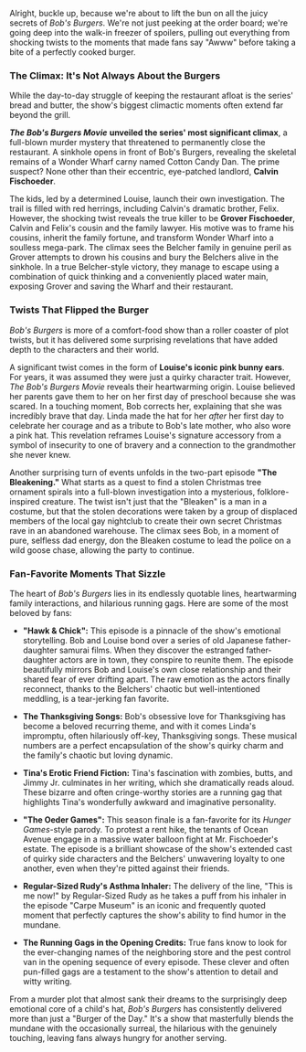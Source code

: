 Alright, buckle up, because we're about to lift the bun on all the juicy secrets of *Bob's Burgers*. We're not just peeking at the order board; we're going deep into the walk-in freezer of spoilers, pulling out everything from shocking twists to the moments that made fans say "Awww" before taking a bite of a perfectly cooked burger.

### The Climax: It's Not Always About the Burgers

While the day-to-day struggle of keeping the restaurant afloat is the series' bread and butter, the show's biggest climactic moments often extend far beyond the grill.

***The Bob's Burgers Movie*** **unveiled the series' most significant climax**, a full-blown murder mystery that threatened to permanently close the restaurant. A sinkhole opens in front of Bob's Burgers, revealing the skeletal remains of a Wonder Wharf carny named Cotton Candy Dan. The prime suspect? None other than their eccentric, eye-patched landlord, **Calvin Fischoeder**.

The kids, led by a determined Louise, launch their own investigation. The trail is filled with red herrings, including Calvin's dramatic brother, Felix. However, the shocking twist reveals the true killer to be **Grover Fischoeder**, Calvin and Felix's cousin and the family lawyer. His motive was to frame his cousins, inherit the family fortune, and transform Wonder Wharf into a soulless mega-park. The climax sees the Belcher family in genuine peril as Grover attempts to drown his cousins and bury the Belchers alive in the sinkhole. In a true Belcher-style victory, they manage to escape using a combination of quick thinking and a conveniently placed water main, exposing Grover and saving the Wharf and their restaurant.

### Twists That Flipped the Burger

*Bob's Burgers* is more of a comfort-food show than a roller coaster of plot twists, but it has delivered some surprising revelations that have added depth to the characters and their world.

A significant twist comes in the form of **Louise's iconic pink bunny ears**. For years, it was assumed they were just a quirky character trait. However, *The Bob's Burgers Movie* reveals their heartwarming origin. Louise believed her parents gave them to her on her first day of preschool because she was scared. In a touching moment, Bob corrects her, explaining that she was incredibly brave that day. Linda made the hat for her *after* her first day to celebrate her courage and as a tribute to Bob's late mother, who also wore a pink hat. This revelation reframes Louise's signature accessory from a symbol of insecurity to one of bravery and a connection to the grandmother she never knew.

Another surprising turn of events unfolds in the two-part episode **"The Bleakening."** What starts as a quest to find a stolen Christmas tree ornament spirals into a full-blown investigation into a mysterious, folklore-inspired creature. The twist isn't just that the "Bleaken" is a man in a costume, but that the stolen decorations were taken by a group of displaced members of the local gay nightclub to create their own secret Christmas rave in an abandoned warehouse. The climax sees Bob, in a moment of pure, selfless dad energy, don the Bleaken costume to lead the police on a wild goose chase, allowing the party to continue.

### Fan-Favorite Moments That Sizzle

The heart of *Bob's Burgers* lies in its endlessly quotable lines, heartwarming family interactions, and hilarious running gags. Here are some of the most beloved by fans:

* **"Hawk & Chick":** This episode is a pinnacle of the show's emotional storytelling. Bob and Louise bond over a series of old Japanese father-daughter samurai films. When they discover the estranged father-daughter actors are in town, they conspire to reunite them. The episode beautifully mirrors Bob and Louise's own close relationship and their shared fear of ever drifting apart. The raw emotion as the actors finally reconnect, thanks to the Belchers' chaotic but well-intentioned meddling, is a tear-jerking fan favorite.

* **The Thanksgiving Songs:** Bob's obsessive love for Thanksgiving has become a beloved recurring theme, and with it comes Linda's impromptu, often hilariously off-key, Thanksgiving songs. These musical numbers are a perfect encapsulation of the show's quirky charm and the family's chaotic but loving dynamic.

* **Tina's Erotic Friend Fiction:** Tina's fascination with zombies, butts, and Jimmy Jr. culminates in her writing, which she dramatically reads aloud. These bizarre and often cringe-worthy stories are a running gag that highlights Tina's wonderfully awkward and imaginative personality.

* **"The Oeder Games":** This season finale is a fan-favorite for its *Hunger Games*-style parody. To protest a rent hike, the tenants of Ocean Avenue engage in a massive water balloon fight at Mr. Fischoeder's estate. The episode is a brilliant showcase of the show's extended cast of quirky side characters and the Belchers' unwavering loyalty to one another, even when they're pitted against their friends.

* **Regular-Sized Rudy's Asthma Inhaler:** The delivery of the line, "This is me now!" by Regular-Sized Rudy as he takes a puff from his inhaler in the episode "Carpe Museum" is an iconic and frequently quoted moment that perfectly captures the show's ability to find humor in the mundane.

* **The Running Gags in the Opening Credits:** True fans know to look for the ever-changing names of the neighboring store and the pest control van in the opening sequence of every episode. These clever and often pun-filled gags are a testament to the show's attention to detail and witty writing.

From a murder plot that almost sank their dreams to the surprisingly deep emotional core of a child's hat, *Bob's Burgers* has consistently delivered more than just a "Burger of the Day." It's a show that masterfully blends the mundane with the occasionally surreal, the hilarious with the genuinely touching, leaving fans always hungry for another serving.